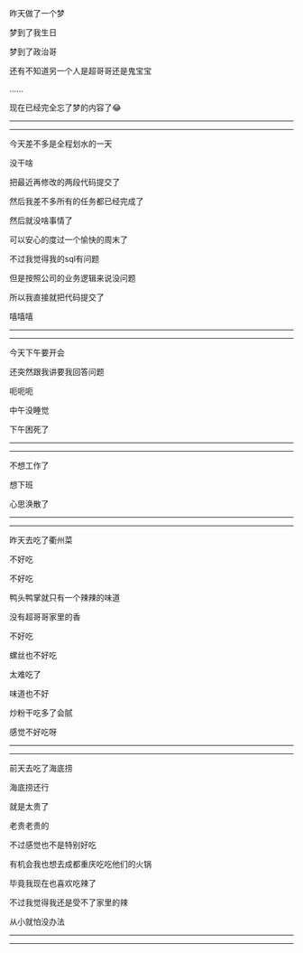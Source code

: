 昨天做了一个梦

梦到了我生日

梦到了政治哥

还有不知道另一个人是超哥哥还是鬼宝宝

......

现在已经完全忘了梦的内容了😂



-----

-----



今天差不多是全程划水的一天

没干啥

把最近再修改的两段代码提交了

然后我差不多所有的任务都已经完成了

然后就没啥事情了

可以安心的度过一个愉快的周末了

不过我觉得我的sql有问题

但是按照公司的业务逻辑来说没问题

所以我直接就把代码提交了

嘻嘻嘻

---------

---------

今天下午要开会

还突然跟我讲要我回答问题

呃呃呃

中午没睡觉

下午困死了

-----

-------

不想工作了

想下班

心思涣散了

-----

----------

昨天去吃了衢州菜

不好吃

不好吃

鸭头鸭掌就只有一个辣辣的味道

没有超哥哥家里的香

不好吃

螺丝也不好吃

太难吃了

味道也不好

炒粉干吃多了会腻

感觉不好吃呀

------

----------

前天去吃了海底捞

海底捞还行

就是太贵了

老贵老贵的

不过感觉也不是特别好吃

有机会我也想去成都重庆吃吃他们的火锅

毕竟我现在也喜欢吃辣了

不过我觉得我还是受不了家里的辣

从小就怕没办法

------

----------










